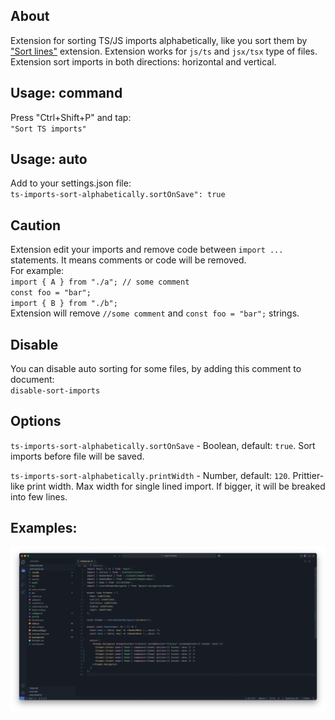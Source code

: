 ## About

Extension for sorting TS/JS imports alphabetically, like you sort them by ["Sort lines"](https://marketplace.visualstudio.com/items?itemName=Tyriar.sort-lines) extension. Extension works for `js/ts` and `jsx/tsx` type of files. Extension sort imports in both directions: horizontal and vertical.

## Usage: command

Press "Ctrl+Shift+P" and tap:\
`"Sort TS imports"`

## Usage: auto

Add to your settings.json file:\
`ts-imports-sort-alphabetically.sortOnSave": true`

## Caution

Extension edit your imports and remove code between `import ...` statements. It means comments or code will be removed.\
For example:\
`import { A } from "./a"; // some comment` \
`const foo = "bar";`\
`import { B } from "./b";`\
Extension will remove `//some comment` and `const foo = "bar";` strings.

## Disable

You can disable auto sorting for some files, by adding this comment to document:\
`disable-sort-imports`

## Options

`ts-imports-sort-alphabetically.sortOnSave` - Boolean, default: `true`. Sort imports before file will be saved.

`ts-imports-sort-alphabetically.printWidth` - Number, default: `120`. Prittier-like print width. Max width for single lined import. If bigger, it will be breaked into few lines.

## Examples:

![example-image](https://github.com/vladbelozertsev/dim-theme/blob/master/images/example.png?raw=true)
